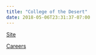 ```yaml
---
title: "College of the Desert"
date: 2018-05-06T23:31:37-07:00
---
```


[Site]

[Careers]

[Site]: http://www.collegeofthedesert.edu/Pages/default.aspx
[Careers]: https://www.governmentjobs.com/careers/collegeofthedesert?sort=PostingDate%7CDescending
